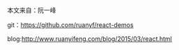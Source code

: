 本文来自：阮一峰

 git：https://github.com/ruanyf/react-demos

 blog:http://www.ruanyifeng.com/blog/2015/03/react.html
